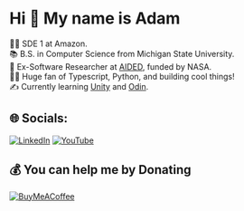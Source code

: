 
# Hi 👋 My name is Adam 
🧑‍💼 SDE 1 at Amazon.<br>
📚 B.S. in Computer Science from Michigan State University.<br>🔬 Ex-Software Researcher at [AIDED](https://aided-website.vercel.app/), funded by NASA.<br>🧑‍💻 Huge fan of Typescript, Python, and building cool things!<br>✍️ Currently learning [Unity](https://unity.com/) and [Odin](https://odin-lang.org/).


## 🌐 Socials:
[![LinkedIn](https://img.shields.io/badge/LinkedIn-%230077B5.svg?logo=linkedin&logoColor=white)](https://linkedin.com/in/adam-anderson-545472192) [![YouTube](https://img.shields.io/badge/YouTube-%23FF0000.svg?logo=YouTube&logoColor=white)](https://youtube.com/@adamlikestocode) 


  ## 💰 You can help me by Donating
  [![BuyMeACoffee](https://img.shields.io/badge/Buy%20Me%20a%20Coffee-ffdd00?style=for-the-badge&logo=buy-me-a-coffee&logoColor=black)](https://buymeacoffee.com/adamanderson) 

  
<!-- Proudly created with GPRM ( https://gprm.itsvg.in ) -->
